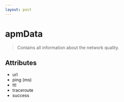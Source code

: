 ```yaml
---
layout: post
---
```


apmData
===========

> Contains all information about the network quality.

Attributes
----------

- url
- ping (ms)
- ttl
- traceroute
- success